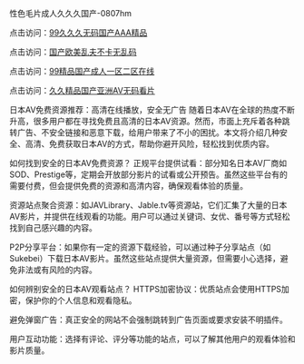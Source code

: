 性色毛片成人久久久国产-0807hm

点击访问：<a href="https://heiliaoow5kzm.pages.dev">99久久久无码国产AAA精品</a>

点击访问：<a href="https://heiliaozj3tjd.pages.dev">国产欧美乱夫不卡无乱码</a>

点击访问：<a href="https://heiliaoxqkkct.pages.dev">99精品国产成人一区二区在线</a>

点击访问：<a href="https://heiliaozj3tjd.pages.dev">久久精品国产亚洲AV无码看片</a>

日本AV免费资源推荐：高清在线播放，安全无广告
随着日本AV在全球的热度不断升高，很多用户都在寻找免费且高清的日本AV资源。然而，市面上充斥着各种跳转广告、不安全链接和恶意下载，给用户带来了不小的困扰。本文将介绍几种安全、高清、免费获取日本AV的方式，帮助你避开风险，轻松找到优质内容。

如何找到安全的日本AV免费资源？
正规平台提供试看：部分知名日本AV厂商如SOD、Prestige等，定期会开放部分影片的试看或公开预告。虽然这些平台有的需要付费，但会提供免费的资源和高清内容，确保观看体验的质量。

资源站点聚合资源：如JAVLibrary、Jable.tv等资源站，它们汇集了大量的日本AV影片，并提供在线观看的功能。用户可以通过关键词、女优、番号等方式轻松找到自己感兴趣的内容。

P2P分享平台：如果你有一定的资源下载经验，可以通过种子分享站点（如Sukebei）下载日本AV影片。虽然这些站点提供大量资源，但需要小心选择，避免非法或有风险的内容。

如何辨别安全的日本AV观看站点？
HTTPS加密协议：优质站点会使用HTTPS加密，保护你的个人信息和观看隐私。

避免弹窗广告：真正安全的网站不会强制跳转到广告页面或要求安装不明插件。

用户互动功能：选择有评论、评分等功能的站点，可以了解其他用户的观看体验和影片质量。

<span style="display:none;">[Canonical link](）</span>
